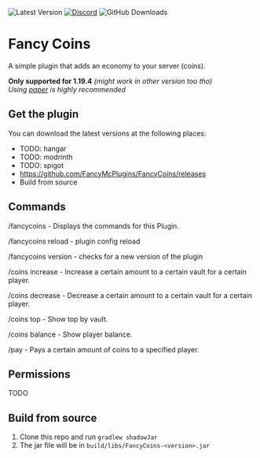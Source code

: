 ![Latest Version](https://img.shields.io/github/v/release/FancyMcPlugins/FancyCoins?style=flat-square)
[![Discord](https://img.shields.io/discord/899740810956910683?color=7289da&logo=Discord&label=Discord&style=flat-square)](https://discord.gg/ZUgYCEJUEx)
![GitHub Downloads](https://img.shields.io/github/downloads/FancyMcPlugins/FancyCoins/total?logo=GitHub&style=flat-square)

# Fancy Coins
A simple plugin that adds an economy to your server (coins).

**Only supported for 1.19.4** _(might work in other version too tho)_<br>
_Using [paper](https://papermc.io/downloads) is highly recommended_

## Get the plugin

You can download the latest versions at the following places:

- TODO: hangar
- TODO: modrinth
- TODO: spigot
- https://github.com/FancyMcPlugins/FancyCoins/releases
- Build from source

## Commands

/fancycoins - Displays the commands for this Plugin.

/fancycoins reload - plugin config reload

/fancycoins version - checks for a new version of the plugin

/coins increase - Increase a certain amount to a certain vault for a certain player.

/coins decrease - Decrease a certain amount to a certain vault for a certain player.

/coins top - Show top by vault.

/coins balance - Show player balance.

/pay - Pays a certain amount of coins to a specified player.

## Permissions

TODO


## Build from source
1. Clone this repo and run `gradlew shadowJar`
2. The jar file will be in `build/libs/FancyCoins-<version>.jar`
